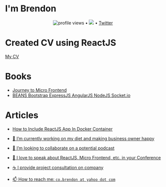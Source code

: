# I'm Brendon
<p align="center">
  <img src="https://gpvc.arturio.dev/brendonco" alt="profile views"> •  
  <a href="https://twitter.com/intent/follow?screen_name=brendonco2000&tw_p=followbutton"><img src="https://img.shields.io/twitter/follow/brendonco2000?label=%40brendonco2000&style=social"></a>  •
  <a href="https://twitter.com/intent/follow?screen_name=brendonco2000&tw_p=followbutton">Twitter</a>
</p>

# Created CV using ReactJS
<a href="https://brendonco-github-io.vercel.app/" target="_blank">My CV</a>

# Books
- <a href="https://leanpub.com/journeytomfe" target="_blank">Journey to Micro Frontend</a></li>
- <a href="https://www.amazon.com/BEANS-Bootstrap-ExpressJS-Socket-IO-How-JavaScript/dp/1502541149" target="_blank">BEANS Bootstrap ExpressJS AngularJS NodeJS Socket.io</a>

# Articles
- <a href="https://medium.com/@marvels0098/how-to-include-reactjs-app-in-docker-container-2e73068ce2d5" target="_blank">How to Include ReactJS App In Docker Container

- 🔭 I’m currently working on my diet and making business owner happy
- 👯 I’m looking to collaborate on a potential podcast
- 👯 I love to speak about ReactJS, Micro Frontend, etc. in your Conference
- ☕ I provide project consultation on company 
- 📫 How to reach me: `co.brendon at yahoo dot com`
